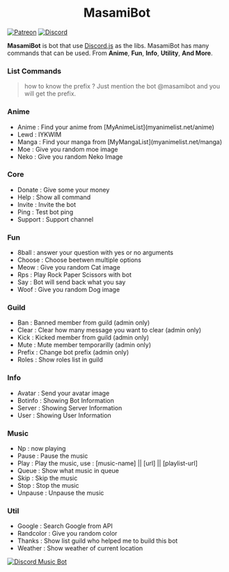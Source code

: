 <h1 align="center">MasamiBot</h1>

[![Patreon](http://ionicabizau.github.io/badges/patreon.svg)](https://patreon.com/masamiakizuki)
[![Discord](https://discordapp.com/api/guilds/411750522345881621/embed.png)](https://discord.io/masamibot-official)

**MasamiBot** is bot that use [Discord.js](https://discord.js.org/#/) as the libs. MasamiBot has many commands that can be used. From **Anime**, **Fun**, **Info**, **Utility**, **And More**.

### List Commands
> how to know the prefix ? Just mention the bot @masamibot and you will get the prefix.

### Anime
<ul>
  <li>Anime : Find your anime from [MyAnimeList](myanimelist.net/anime)</li>
  <li>Lewd : IYKWIM</li>
  <li>Manga : Find your manga from [MyMangaList](myanimelist.net/manga)</li>
  <li>Moe : Give you random moe image</li>
  <li>Neko : Give you random Neko Image</li>
</ul> 

### Core
<ul>
  <li>Donate : Give some your money</li>
  <li>Help : Show all command</li>
  <li>Invite : Invite the bot</li>
  <li>Ping : Test bot ping</li>
  <li>Support : Support channel</li>
</ul>

### Fun
<ul>
  <li>8ball : answer your question with yes or no arguments</li>
  <li>Choose : Choose beetwen multiple options</li>
  <li>Meow : Give you random Cat image</li>
  <li>Rps : Play Rock Paper Scissors with bot</li>
  <li>Say : Bot will send back what you say</li>
  <li>Woof : Give you random Dog image</li>
</ul>

### Guild
<ul>
  <li>Ban : Banned member from guild (admin only)</li>
  <li>Clear : Clear how many message you want to clear (admin only)</li>
  <li>Kick : Kicked member from guild (admin only)</li>
  <li>Mute : Mute member temporarilly (admin only)</li>
  <li>Prefix : Change bot prefix (admin only)</li>
  <li>Roles : Show roles list in guild</li>
</ul>

### Info
<ul>
  <li>Avatar : Send your avatar image</li>
  <li>Botinfo : Showing Bot Information</li>
  <li>Server : Showing Server Information</li>
  <li>User : Showing User Information</li>
</ul>

### Music
<ul>
  <li>Np : now playing</li>
  <li>Pause : Pause the music</li>
  <li>Play : Play the music, use : [music-name] || [url] || [playlist-url]</li>
  <li>Queue : Show what music in queue</li>
  <li>Skip : Skip the music</li>
  <li>Stop : Stop the music</li>
  <li>Unpause : Unpause the music</li>
 </ul>

### Util
<ul>
  <li>Google : Search Google from API</li>
  <li>Randcolor : Give you random color</li>
  <li>Thanks : Show list guild who helped me to build this bot</li>
  <li>Weather : Show weather of current location</li>
</ul>
<a target="_blank" onclick="trackRegularWebClick('MasamiBot', 'description');" href="https://discordbots.org/bot/423306939854749697">
  <img src="https://discordbots.org/api/widget/423306939854749697.svg?usernamecolor=2c2f33&topcolor=ffafd3&middlecolor=e3afff&datacolor=afecff&highlightcolor=956dff&labelcolor=ffafaf" alt="Discord Music Bot">
</a>
